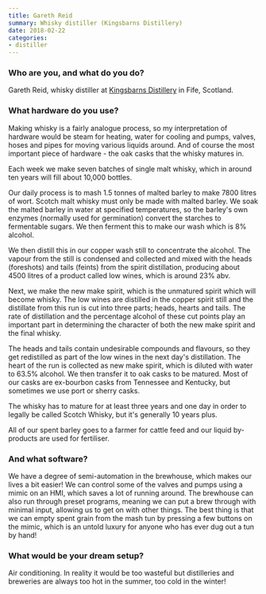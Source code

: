 ```yaml
---
title: Gareth Reid
summary: Whisky distiller (Kingsbarns Distillery)
date: 2018-02-22
categories:
- distiller
---
```


### Who are you, and what do you do?

Gareth Reid, whisky distiller at [Kingsbarns Distillery](http://www.kingsbarnsdistillery.com/ "A whisky distillery in SCotland.") in Fife, Scotland.

### What hardware do you use?

Making whisky is a fairly analogue process, so my interpretation of hardware would be steam for heating, water for cooling and pumps, valves, hoses and pipes for moving various liquids around. And of course the most important piece of hardware - the oak casks that the whisky matures in.

Each week we make seven batches of single malt whisky, which in around ten years will fill about 10,000 bottles. 

Our daily process is to mash 1.5 tonnes of malted barley to make 7800 litres of wort. Scotch malt whisky must only be made with malted barley. We soak the malted barley in water at specified temperatures, so the barley's own enzymes (normally used for germination) convert the starches to fermentable sugars. We then ferment this to make our wash which is 8% alcohol. 

We then distill this in our copper wash still to concentrate the alcohol. The vapour from the still is condensed and collected and mixed with the heads (foreshots) and tails (feints) from the spirit distillation, producing about 4500 litres of a product called low wines, which is around 23% abv.

Next, we make the new make spirit, which is the unmatured spirit which will become whisky. The low wines are distilled in the copper spirit still and the distillate from this run is cut into three parts; heads, hearts and tails. The rate of distillation and the percentage alcohol of these cut points play an important part in determining the character of both the new make spirit and the final whisky. 

The heads and tails contain undesirable compounds and flavours, so they get redistilled as part of the low wines in the next day's distillation. The heart of the run is collected as new make spirit, which is diluted with water to 63.5% alcohol. We then transfer it to oak casks to be matured. Most of our casks are ex-bourbon casks from Tennessee and Kentucky, but sometimes we use port or sherry casks.

The whisky has to mature for at least three years and one day in order to legally be called Scotch Whisky, but it's generally 10 years plus. 

All of our spent barley goes to a farmer for cattle feed and our liquid by-products are used for fertiliser.

### And what software?

We have a degree of semi-automation in the brewhouse, which makes our lives a bit easier! We can control some of the valves and pumps using a mimic on an HMI, which saves a lot of running around. The brewhouse can also run through preset programs, meaning we can put a brew through with minimal input, allowing us to get on with other things. The best thing is that we can empty spent grain from the mash tun by pressing a few buttons on the mimic, which is an untold luxury for anyone who has ever dug out a tun by hand! 

### What would be your dream setup?

Air conditioning. In reality it would be too wasteful but distilleries and breweries are always too hot in the summer, too cold in the winter!